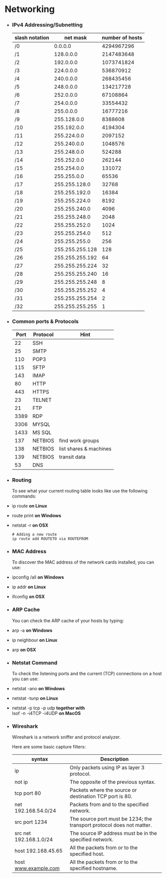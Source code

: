 # Networking
- ### IPv4 Addressing/Subnetting
  | slash notation | net mask        | number of hosts |
  |----------------|-----------------|-----------------|
  | /0             | 0.0.0.0         | 4294967296      |
  | /1             | 128.0.0.0       | 2147483648      |
  | /2             | 192.0.0.0       | 1073741824      |
  | /3             | 224.0.0.0       | 536870912       |
  | /4             | 240.0.0.0       | 268435456       |
  | /5             | 248.0.0.0       | 134217728       |
  | /6             | 252.0.0.0       | 67108864        |
  | /7             | 254.0.0.0       | 33554432        |
  | /8             | 255.0.0.0       | 16777216        |
  | /9             | 255.128.0.0     | 8388608         |
  | /10            | 255.192.0.0     | 4194304         |
  | /11            | 255.224.0.0     | 2097152         |
  | /12            | 255.240.0.0     | 1048576         |
  | /13            | 255.248.0.0     | 524288          |
  | /14            | 255.252.0.0     | 262144          |
  | /15            | 255.254.0.0     | 131072          |
  | /16            | 255.255.0.0     | 65536           |
  | /17            | 255.255.128.0   | 32768           |
  | /18            | 255.255.192.0   | 16384           |
  | /19            | 255.255.224.0   | 8192            |
  | /20            | 255.255.240.0   | 4096            |
  | /21            | 255.255.248.0   | 2048            |
  | /22            | 255.255.252.0   | 1024            |
  | /23            | 255.255.254.0   | 512             |
  | /24            | 255.255.255.0   | 256             |
  | /25            | 255.255.255.128 | 128             |
  | /26            | 255.255.255.192 | 64              |
  | /27            | 255.255.255.224 | 32              |
  | /28            | 255.255.255.240 | 16              |
  | /29            | 255.255.255.248 | 8               |
  | /30            | 255.255.255.252 | 4               |
  | /31            | 255.255.255.254 | 2               |
  | /32            | 255.255.255.255 | 1               |
- ### Common ports & Protocols
  | Port | Protocol | Hint                   |
  |------|----------|------------------------|
  | 22   | SSH      |                        |
  | 25   | SMTP     |                        |
  | 110  | POP3     |                        |
  | 115  | SFTP     |                        |
  | 143  | IMAP     |                        |
  | 80   | HTTP     |                        |
  | 443  | HTTPS    |                        |
  | 23   | TELNET   |                        |
  | 21   | FTP      |                        |
  | 3389 | RDP      |                        |
  | 3306 | MYSQL    |                        |
  | 1433 | MS SQL   |                        |
  | 137  | NETBIOS  | find work groups       |
  | 138  | NETBIOS  | list shares & machines |
  | 139  | NETBIOS  | transit data           |
  | 53   | DNS      |                        ||
- ### Routing
  
  To see what your current routing table looks like use the following commands:
- ip route <b>on Linux</b>
- route print <b>on Windows</b>
- netstat -r <b>on OSX</b>
  
  ```
  # Adding a new route 
  ip route add ROUTETO via ROUTEFROM
  ```
- ### MAC Address
  
  To discover the MAC address of the network cards installed, you can use:
- ipconfig /all <b>on Windows</b>
- ip addr <b>on Linux</b>
- ifconfig <b>on OSX</b>
- ### ARP Cache
  
  You can check the ARP cache of your hosts by typing:
- arp -a <b>on Windows</b>
- ip neighbour <b>on Linux</b>
- arp <b>on OSX</b>
- ### Netstat Command
  
  To check the listening ports and the current (TCP) connections on a host you can use:
- netstat -ano <b>on Windows</b>
- netstat -tunp <b>on Linux</b>
- netstat -p tcp -p udp <b>together with</b></br>
  lsof -n -i4TCP -i4UDP <b>on MacOS</b>
- ### Wireshark
  
  Wireshark is a network sniffer and protocol analyzer.
  
  Here are some basic capture filters:
  
  | syntax                   | Description                                                                                  |
  |--------------------------|----------------------------------------------------------------------------------------------|
  | ip                       | Only packets using IP as layer 3 protocol.                                                   |
  | not ip                   | The opposite of the previous syntax.                                                         |
  | tcp port 80              | Packets where the source or destination TCP port is 80.                                      |
  | net 192.168.54.0/24      | Packets from and to the specified network.                                                   |
  | src port 1234            | The source port must be 1234; the transport protocol does not matter.                        |
  | src net 192.168.1.0/24   | The source IP address must be in the specified network.                                      |
  | host 192.168.45.65       | All the packets from or to the specified host.                                               |
  | host www.example.com | All the packets from or to the specified hostname.                                           |